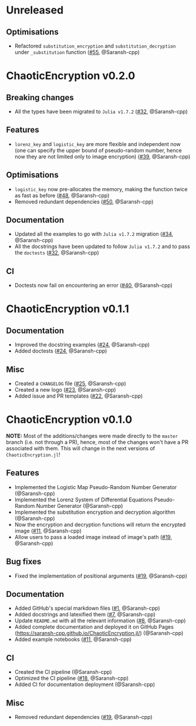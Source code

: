 # Unreleased

## Optimisations
- Refactored `substitution_encryption` and `substitution_decryption` under `_substitution` function ([#55](https://github.com/Saransh-cpp/ChaoticEncryption.jl/pull/55), @Saransh-cpp)

# ChaoticEncryption v0.2.0

## Breaking changes
- All the types have been migrated to `Julia v1.7.2` ([#32](https://github.com/Saransh-cpp/ChaoticEncryption.jl/pull/32), @Saransh-cpp)

## Features
- `lorenz_key` and `logistic_key` are more flexible and independent now (one can specify the upper bound of pseudo-random number, hence now they are not limited only to image encryption) ([#39](https://github.com/Saransh-cpp/ChaoticEncryption.jl/pull/39), @Saransh-cpp)

## Optimisations
- `logistic_key` now pre-allocates the memory, making the function twice as fast as before ([#48](https://github.com/Saransh-cpp/ChaoticEncryption.jl/pull/48), @Saransh-cpp)
- Removed redundant dependencies ([#50](https://github.com/Saransh-cpp/ChaoticEncryption.jl/pull/50), @Saransh-cpp)

## Documentation
- Updated all the examples to go with `Julia v1.7.2` migration ([#34](https://github.com/Saransh-cpp/ChaoticEncryption.jl/pull/34), @Saransh-cpp)
- All the docstrings have been updated to follow `Julia v1.7.2` and to pass the `doctests` ([#32](https://github.com/Saransh-cpp/ChaoticEncryption.jl/pull/32), @Saransh-cpp)

## CI
- Doctests now fail on encountering an error ([#40](https://github.com/Saransh-cpp/ChaoticEncryption.jl/pull/40), @Saransh-cpp)

# ChaoticEncryption v0.1.1

## Documentation
- Improved the docstring examples ([#24](https://github.com/Saransh-cpp/ChaoticEncryption.jl/pull/24), @Saransh-cpp)
- Added doctests ([#24](https://github.com/Saransh-cpp/ChaoticEncryption.jl/pull/24), @Saransh-cpp)

## Misc
- Created a `CHANGELOG` file ([#25](https://github.com/Saransh-cpp/ChaoticEncryption.jl/pull/25), @Saransh-cpp)
- Created a new logo ([#23](https://github.com/Saransh-cpp/ChaoticEncryption.jl/pull/23), @Saransh-cpp)
- Added issue and PR templates ([#22](https://github.com/Saransh-cpp/ChaoticEncryption.jl/pull/22), @Saransh-cpp)

# ChaoticEncryption v0.1.0

**NOTE:** Most of the additions/changes were made directly to the `master` branch (i.e. not through a PR), hence, most of the changes won't have a PR associated with them. This will change in the next versions of `ChaoticEncryption.jl`!

## Features
- Implemented the Logistic Map Pseudo-Random Number Generator (@Saransh-cpp)
- Implemented the Lorenz System of Differential Equations Pseudo-Random Number Generator (@Saransh-cpp)
- Implemented the substitution encryption and decryption algorithm (@Saransh-cpp)
- Now the encryption and decryption functions will return the encrypted image ([#11](https://github.com/Saransh-cpp/ChaoticEncryption.jl/pull/11), @Saransh-cpp)
- Allow users to pass a loaded image instead of image's path ([#19](https://github.com/Saransh-cpp/ChaoticEncryption.jl/pull/19), @Saransh-cpp)

## Bug fixes
- Fixed the implementation of positional arguments ([#19](https://github.com/Saransh-cpp/ChaoticEncryption.jl/pull/19), @Saransh-cpp)

## Documentation
- Added GitHub's special markdown files ([#1](https://github.com/Saransh-cpp/ChaoticEncryption.jl/pull/1), @Saransh-cpp)
- Added docstrings and latexified them ([#7](https://github.com/Saransh-cpp/ChaoticEncryption.jl/pull/7), @Saransh-cpp)
- Update `README.md` with all the relevant information ([#8](https://github.com/Saransh-cpp/ChaoticEncryption.jl/pull/8), @Saransh-cpp)
- Added complete documentation and deployed it on GitHub Pages (https://saransh-cpp.github.io/ChaoticEncryption.jl/) (@Saransh-cpp)
- Added example notebooks ([#11](https://github.com/Saransh-cpp/ChaoticEncryption.jl/pull/11), @Saransh-cpp)

## CI
- Created the CI pipeline (@Saransh-cpp)
- Optimized the CI pipeline ([#18](https://github.com/Saransh-cpp/ChaoticEncryption.jl/pull/18), @Saransh-cpp)
- Added CI for documentation deployment (@Saransh-cpp)

## Misc
- Removed redundant dependencies ([#19](https://github.com/Saransh-cpp/ChaoticEncryption.jl/pull/19), @Saransh-cpp)